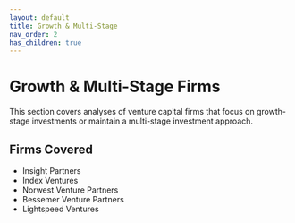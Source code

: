 ```yaml
---
layout: default
title: Growth & Multi-Stage
nav_order: 2
has_children: true
---
```


# Growth & Multi-Stage Firms

This section covers analyses of venture capital firms that focus on growth-stage investments or maintain a multi-stage investment approach.

## Firms Covered
- Insight Partners
- Index Ventures
- Norwest Venture Partners
- Bessemer Venture Partners
- Lightspeed Ventures 